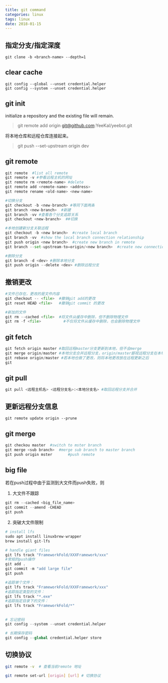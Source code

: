 ```yaml
---
title: git command
categories: linux
tags: linux
date: 2018-01-15
---
```


## 指定分支/指定深度

```
git clone -b <branch-name> --depth=1

```

## clear cache

```
git config --global --unset credential.helper
git config --system --unset credential.helper
```

## git init

initialize a repository and the existing file will remain.

> git remote add origin git@github.com:YeeKal/yeebot.git

将本地仓库和远程仓库连接起来。

> git push --set-upstream origin dev


## git remote

```python
git remote  #list all remote 
git remote -v #参看远程主机的网址
git remote rm <remote-name> #delete
git remote add <remote-name> <address>
git remote rename <old-name> <new-name>
```

```python
#切换分支
git checkout -b <new-branch> #等同下面两条
git branch <new-branch>  #新建
git branch -vv #查看各个分支追踪关系
git checkout <new-branch>  ##切换

#本地创建新分支关联远程
git checkout -b <new branch>  #create local branch
git branch -vv  #show the local branch connection relationship
git push origin <new branch>  #create new branch in remote
git branch --set-upstream-to=origin/<new branch>  #create new connection

#删除分支
git branch -d <dev> #删除本地分支
git push origin --delete <dev> #删除远程分支
```

## 撤销更改

```python
#文件已存在，更改的是文件内容
git checkout -- <file>  #撤销git add的更改
git reset HEAD <file>   #撤销git commit 的更改

#新加的文件
git rm --cached <file>  #将文件从缓存中删除，但不删除物理文件
git rm -f <file>          #不仅将文件从缓存中删除，也会删除物理文件
```


## git fetch

```python
git fetch origin master #取回远程master分支更新到本地，但不会merge
git merge origin/master #本地分支合并远程分支，origin/master鄙视远程分支在本地的历史记录
git rebase origin/master #若本地也做了更改，则将本地更改放在远程更新之后
git

```
## git pull

```python
git pull <远程主机名> <远程分支名>:<本地分支名> #取回远程分支并合并
```

## 更新远程分支信息
```
git remote update origin --prune

```

## git merge

```python
git checkou	master  #switch to mster branch
git merge <sub branch>  #merge sub branch to master branch
git push origin mster		#push remote

```

## big file

若在push过程中由于监测到大文件而push失败，则
1. 大文件不跟踪
```python
git rm --cached <big_file_name>
git commit --amend -CHEAD
git push
```

2. 突破大文件限制
```python
# install lfs
sudo apt install linuxbrew-wrapper
brew install git-lfs

# handle giant files
git lfs track "FrameworkFold/XXXFramework/xxx"
#常规的push操作
git add .
git commit -m "add large file"
git push

#追踪单个文件：
git lfs track "FrameworkFold/XXXFramework/xxx"
#追踪指定类型的文件：
git lfs track "*.exe"
#追踪指定目录下的文件：
git lfs track "FrameworkFold/*"

```

## 
```python
# 忘记密码
git config --system --unset credential.helper

# 长期保存密码
git config --global credential.helper store
```

## 切换协议

```bash
git remote -v  # 查看当前remote 地址

git remote set-url [origin] [url] # 切换协议
```


